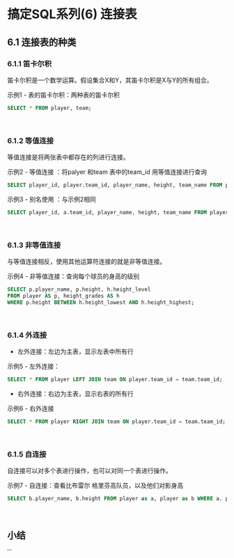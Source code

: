 # 搞定SQL系列(6) 连接表

## 6.1 连接表的种类

### 6.1.1 笛卡尔积

笛卡尔积是一个数学运算。假设集合X和Y，其笛卡尔积是X与Y的所有组合。

示例1 - 表的笛卡尔积：两种表的笛卡尔积

```sql
SELECT * FROM player, team;
```

</br>

### 6.1.2 等值连接

等值连接是将两张表中都存在的列进行连接。

示例2 - 等值连接 ：将palyer 和team 表中的team_id 用等值连接进行查询

```sql
SELECT player_id, player.team_id, player_name, height, team_name FROM player, team WHERE palyer.team_id = team.team_id;
```

示例3 - 别名使用 ：与示例2相同

```sql
SELECT player_id, a.team_id, player_name, height, team_name FROM player AS a, team AS b WHERE a.team_id = b.team_id;
```

</br>

### 6.1.3 非等值连接

与等值连接相反，使用其他运算符连接的就是非等值连接。

示例4 - 非等值连接：查询每个球员的身高的级别

```sql
SELECT p.player_name, p.height, h.height_level 
FROM player AS p, height_grades AS h
WHERE p.height BETWEEN h.height_lowest AND h.height_highest;
```

</br>

### 6.1.4 外连接

- 左外连接：左边为主表，显示左表中所有行

示例5 - 左外连接：

```sql
SELECT * FROM player LEFT JOIN team ON player.team_id = team.team_id;
```

- 右外连接：右边为主表，显示右表的所有行

示例6 - 右外连接

```sql
SELECT * FROM player RIGHT JOIN team ON player.team_id = team.team_id;
```

</br>

### 6.1.5 自连接

自连接可以对多个表进行操作，也可以对同一个表进行操作。

示例7 - 自连接：查看比布雷尔 格里芬高队员，以及他们对影身高

```sql
SELECT b.player_name, b.height FROM player as a, player as b WHERE a. player_name = '布雷克-格里芬' and a.height < b.height;
```

</br>

## 小结

<img src="https://static001.geekbang.org/resource/image/e4/0d/e473b216f11cfa7696371bfeadba220d.jpg" alt="img" style="zoom:24%;" />

